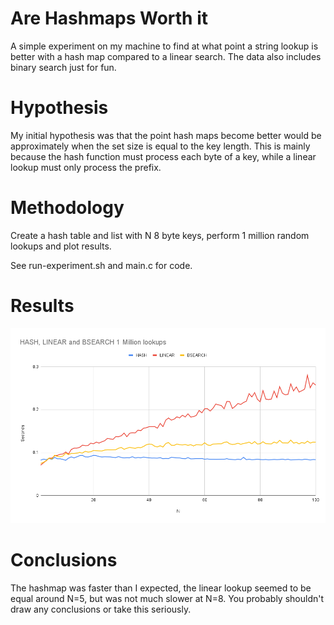 # Are Hashmaps Worth it

A simple experiment on my machine to find at what point a string lookup is better
with a hash map compared to a linear search. The data also includes binary search just for fun.

# Hypothesis

My initial hypothesis was that the point hash maps become better would be approximately when the set size
is equal to the key length. This is mainly because the hash function must process each byte of a key, while
a linear lookup must only process the prefix.

# Methodology

Create a hash table and list with N 8 byte keys, perform 1 million random lookups and plot results.

See run-experiment.sh and main.c for code.

# Results

![results](./results.png)

# Conclusions

The hashmap was faster than I expected, the linear lookup seemed to be equal around N=5, but was not
much slower at N=8. You probably shouldn't draw any conclusions or take this seriously.

